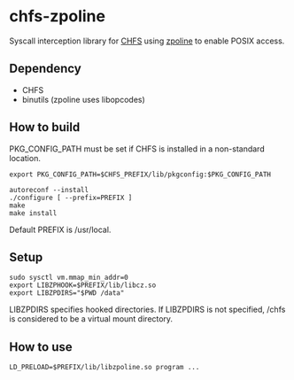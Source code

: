 # chfs-zpoline

Syscall interception library for [CHFS](https://github.com/otatebe/chfs) using [zpoline](https://github.com/yasukata/zpoline) to enable POSIX access.

## Dependency

- CHFS
- binutils (zpoline uses libopcodes)

## How to build

   PKG_CONFIG_PATH must be set if CHFS is installed in a non-standard location.
   ```
   export PKG_CONFIG_PATH=$CHFS_PREFIX/lib/pkgconfig:$PKG_CONFIG_PATH
   ```

   ```
   autoreconf --install
   ./configure [ --prefix=PREFIX ]
   make
   make install
   ```

   Default PREFIX is /usr/local.

## Setup

```
sudo sysctl vm.mmap_min_addr=0
export LIBZPHOOK=$PREFIX/lib/libcz.so
export LIBZPDIRS="$PWD /data"
```

LIBZPDIRS specifies hooked directories.  If LIBZPDIRS is not specified, /chfs is considered to be a virtual mount directory.

## How to use

```
LD_PRELOAD=$PREFIX/lib/libzpoline.so program ...
```
